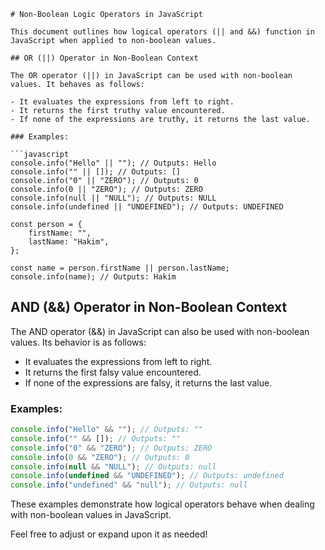 
```
# Non-Boolean Logic Operators in JavaScript

This document outlines how logical operators (|| and &&) function in JavaScript when applied to non-boolean values.

## OR (||) Operator in Non-Boolean Context

The OR operator (||) in JavaScript can be used with non-boolean values. It behaves as follows:

- It evaluates the expressions from left to right.
- It returns the first truthy value encountered.
- If none of the expressions are truthy, it returns the last value.

### Examples:

```javascript
console.info("Hello" || ""); // Outputs: Hello
console.info("" || []); // Outputs: []
console.info("0" || "ZERO"); // Outputs: 0
console.info(0 || "ZERO"); // Outputs: ZERO
console.info(null || "NULL"); // Outputs: NULL
console.info(undefined || "UNDEFINED"); // Outputs: UNDEFINED

const person = {
    firstName: "",
    lastName: "Hakim",
};

const name = person.firstName || person.lastName;
console.info(name); // Outputs: Hakim
```

## AND (&&) Operator in Non-Boolean Context

The AND operator (&&) in JavaScript can also be used with non-boolean values. Its behavior is as follows:

- It evaluates the expressions from left to right.
- It returns the first falsy value encountered.
- If none of the expressions are falsy, it returns the last value.

### Examples:

```javascript
console.info("Hello" && ""); // Outputs: ""
console.info("" && []); // Outputs: ""
console.info("0" && "ZERO"); // Outputs: ZERO
console.info(0 && "ZERO"); // Outputs: 0
console.info(null && "NULL"); // Outputs: null
console.info(undefined && "UNDEFINED"); // Outputs: undefined
console.info("undefined" && "null"); // Outputs: null
```

These examples demonstrate how logical operators behave when dealing with non-boolean values in JavaScript.

Feel free to adjust or expand upon it as needed!
